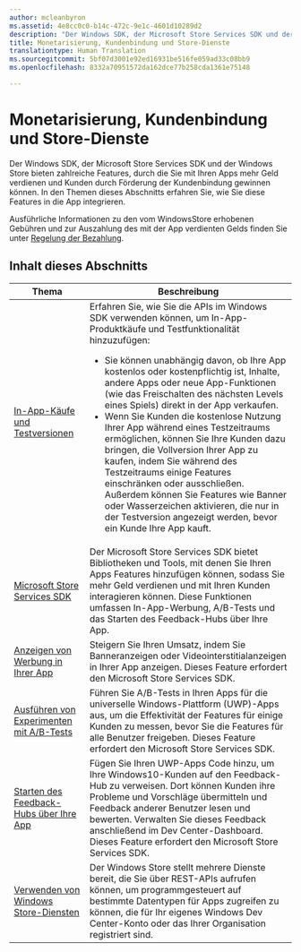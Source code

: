 ```yaml
---
author: mcleanbyron
ms.assetid: 4e8cc0c0-b14c-472c-9e1c-4601d10289d2
description: "Der Windows SDK, der Microsoft Store Services SDK und der Windows Store bieten zahlreiche Features, durch die Sie mit Ihren Apps mehr Geld verdienen und Kunden durch Förderung der Kundenbindung gewinnen können."
title: Monetarisierung, Kundenbindung und Store-Dienste
translationtype: Human Translation
ms.sourcegitcommit: 5bf07d3001e92ed16931be516fe059ad33c08bb9
ms.openlocfilehash: 8332a70951572da162dce77b258cda1361e75148

---
```


# Monetarisierung, Kundenbindung und Store-Dienste




Der Windows SDK, der Microsoft Store Services SDK und der Windows Store bieten zahlreiche Features, durch die Sie mit Ihren Apps mehr Geld verdienen und Kunden durch Förderung der Kundenbindung gewinnen können. In den Themen dieses Abschnitts erfahren Sie, wie Sie diese Features in die App integrieren.

Ausführliche Informationen zu den vom WindowsStore erhobenen Gebühren und zur Auszahlung des mit der App verdienten Gelds finden Sie unter [Regelung der Bezahlung](https://msdn.microsoft.com/library/windows/apps/mt148536).

## Inhalt dieses Abschnitts


| Thema                                                                                                       | Beschreibung                 |
|-------------------------------------------------------------------------------------------------------------|-----------------------------|
| [In-App-Käufe und Testversionen](in-app-purchases-and-trials.md)      | Erfahren Sie, wie Sie die APIs im Windows SDK verwenden können, um In-App-Produktkäufe und Testfunktionalität hinzuzufügen: <ul><li>Sie können unabhängig davon, ob Ihre App kostenlos oder kostenpflichtig ist, Inhalte, andere Apps oder neue App-Funktionen (wie das Freischalten des nächsten Levels eines Spiels) direkt in der App verkaufen.</li><li>Wenn Sie Kunden die kostenlose Nutzung Ihrer App während eines Testzeitraums ermöglichen, können Sie Ihre Kunden dazu bringen, die Vollversion Ihrer App zu kaufen, indem Sie während des Testzeitraums einige Features einschränken oder ausschließen. Außerdem können Sie Features wie Banner oder Wasserzeichen aktivieren, die nur in der Testversion angezeigt werden, bevor ein Kunde Ihre App kauft.</li></ul>  |
| [Microsoft Store Services SDK](microsoft-store-services-sdk.md)      | Der Microsoft Store Services SDK bietet Bibliotheken und Tools, mit denen Sie Ihren Apps Features hinzufügen können, sodass Sie mehr Geld verdienen und mit Ihren Kunden interagieren können. Diese Funktionen umfassen In-App-Werbung, A/B-Tests und das Starten des Feedback-Hubs über Ihre App. |
| [Anzeigen von Werbung in Ihrer App](display-ads-in-your-app.md)      |   Steigern Sie Ihren Umsatz, indem Sie Banneranzeigen oder Videointerstitialanzeigen in Ihrer App anzeigen. Dieses Feature erfordert den Microsoft Store Services SDK.   |
| [Ausführen von Experimenten mit A/B-Tests](run-app-experiments-with-a-b-testing.md)      |   Führen Sie A/B-Tests in Ihren Apps für die universelle Windows-Plattform (UWP)-Apps aus, um die Effektivität der Features für einige Kunden zu messen, bevor Sie die Features für alle Benutzer freigeben. Dieses Feature erfordert den Microsoft Store Services SDK.  |
| [Starten des Feedback-Hubs über Ihre App](launch-feedback-hub-from-your-app.md)      |   Fügen Sie Ihren UWP-Apps Code hinzu, um Ihre Windows10-Kunden auf den Feedback-Hub zu verweisen. Dort können Kunden ihre Probleme und Vorschläge übermitteln und Feedback anderer Benutzer lesen und bewerten. Verwalten Sie dieses Feedback anschließend im Dev Center-Dashboard. Dieses Feature erfordert den Microsoft Store Services SDK.   |
| [Verwenden von Windows Store-Diensten](using-windows-store-services.md)                                    | Der Windows Store stellt mehrere Dienste bereit, die Sie über REST-APIs aufrufen können, um programmgesteuert auf bestimmte Datentypen für Apps zugreifen zu können, die für Ihr eigenes Windows Dev Center-Konto oder das Ihrer Organisation registriert sind.    |



<!--HONumber=Aug16_HO5-->


